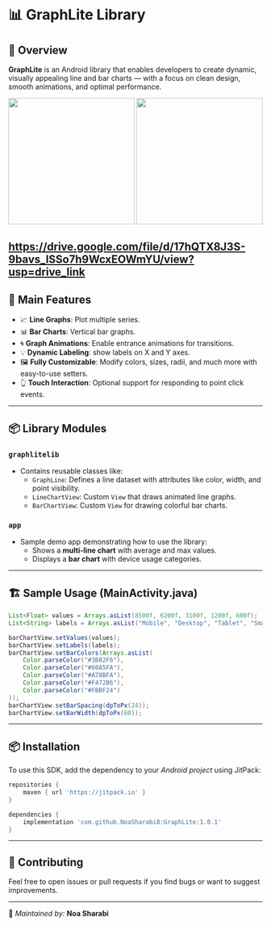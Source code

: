 # 📊 GraphLite Library

## 🚀 Overview
**GraphLite** is an Android library that enables developers to create dynamic, visually appealing line and bar charts — with a focus on clean design, smooth animations, and optimal performance.

<p align="center">
  <img src="https://github.com/your-username/your-repo/assets/your-image-1" width="250">
  <img src="https://github.com/your-username/your-repo/assets/your-image-2" width="250">
</p>

https://drive.google.com/file/d/17hQTX8J3S-9bavs_ISSo7h9WcxEOWmYU/view?usp=drive_link
---

## 🧩 Main Features

- 📈 **Line Graphs**: Plot multiple series.
- 📊 **Bar Charts**: Vertical bar graphs.
- 🌀 **Graph Animations**: Enable entrance animations for transitions.
- 💡 **Dynamic Labeling**: show labels on X and Y axes.
- 🖼️ **Fully Customizable**: Modify colors, sizes, radii, and much more with easy-to-use setters.
- 👆 **Touch Interaction**: Optional support for responding to point click events.

---

## 📦 Library Modules

### `graphlitelib`
- Contains reusable classes like:
  - `GraphLine`: Defines a line dataset with attributes like color, width, and point visibility.
  - `LineChartView`: Custom `View` that draws animated line graphs.
  - `BarChartView`: Custom `View` for drawing colorful bar charts.

### `app`
- Sample demo app demonstrating how to use the library:
  - Shows a **multi-line chart** with average and max values.
  - Displays a **bar chart** with device usage categories.

---

## 🏗️ Sample Usage (MainActivity.java)

```java
List<Float> values = Arrays.asList(8500f, 6200f, 3100f, 1200f, 600f);
List<String> labels = Arrays.asList("Mobile", "Desktop", "Tablet", "Smart TV", "Wearable");

barChartView.setValues(values);
barChartView.setLabels(labels);
barChartView.setBarColors(Arrays.asList(
    Color.parseColor("#3B82F6"),
    Color.parseColor("#60A5FA"),
    Color.parseColor("#A78BFA"),
    Color.parseColor("#F472B6"),
    Color.parseColor("#FBBF24")
));
barChartView.setBarSpacing(dpToPx(24));
barChartView.setBarWidth(dpToPx(60));
```

---

## 📦 Installation
To use this SDK, add the dependency to your *Android project* using JitPack:

```gradle
repositories {
    maven { url 'https://jitpack.io' }
}

dependencies {
    implementation 'com.github.NoaSharabi8:GraphLite:1.0.1'
}
```

---

## 🤝 Contributing

Feel free to open issues or pull requests if you find bugs or want to suggest improvements.

---


📌 _Maintained by:_ **Noa Sharabi**
